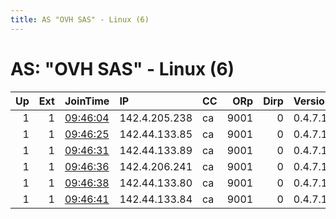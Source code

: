 ```yaml
---
title: AS "OVH SAS" - Linux (6)
---
```


# AS: "OVH SAS" - Linux (6)

|   Up |   Ext | JoinTime                                                                                              | IP            | CC   |   ORp |   Dirp | Version   | Contact                | Nickname        |   eFamMembers |
|-----:|------:|:------------------------------------------------------------------------------------------------------|:--------------|:-----|------:|-------:|:----------|:-----------------------|:----------------|--------------:|
|    1 |     1 | [09:46:04](https://nusenu.github.io/OrNetStats/w/relay/580785DC1264F75D11D52C6B0D7EFF672E9B4F95.html) | 142.4.205.238 | ca   |  9001 |      0 | 0.4.7.13  | Minato228Nam@proton.me | MinatoNamikadze |             6 |
|    1 |     1 | [09:46:25](https://nusenu.github.io/OrNetStats/w/relay/A96BFF4249571661537F06AF699B81773A47832A.html) | 142.44.133.85 | ca   |  9001 |      0 | 0.4.7.13  | Minato228Nam@proton.me | MinatoNamikadze |             6 |
|    1 |     1 | [09:46:31](https://nusenu.github.io/OrNetStats/w/relay/413E2D09AA3AB0FF5B08CC1AB2D038191D5C389D.html) | 142.44.133.89 | ca   |  9001 |      0 | 0.4.7.13  | Minato228Nam@proton.me | MinatoNamikadze |             6 |
|    1 |     1 | [09:46:36](https://nusenu.github.io/OrNetStats/w/relay/B6F50B8BCB4D9A88494F110888D11B516F12D548.html) | 142.4.206.241 | ca   |  9001 |      0 | 0.4.7.13  | Minato228Nam@proton.me | MinatoNamikadze |             6 |
|    1 |     1 | [09:46:38](https://nusenu.github.io/OrNetStats/w/relay/1C0D3ACFDE3925F0983EFE01AD134B86D3B94749.html) | 142.44.133.80 | ca   |  9001 |      0 | 0.4.7.13  | Minato228Nam@proton.me | MinatoNamikadze |             6 |
|    1 |     1 | [09:46:41](https://nusenu.github.io/OrNetStats/w/relay/C7515CA8910128437473460CF6A42072F6D0DC5F.html) | 142.44.133.84 | ca   |  9001 |      0 | 0.4.7.13  | Minato228Nam@proton.me | MinatoNamikadze |             6 |
